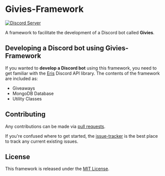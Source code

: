 # Givies-Framework

[![Discord Server](https://discord.com/api/guilds/772680478888034324/widget.png?style=shield)](https://discord.gg/22v8peAJp8)

A framework to facilitate the development of a Discord bot called **Givies**.

## Developing a Discord bot using Givies-Framework

If you wanted to **develop a Discord bot** using this framework, you need to get familiar with the [Eris](https://github.com/abalabahaha/eris) Discord API library. The contents of the framework are included as:

- Giveaways
- MongoDB Database
- Utility Classes

## Contributing

Any contributions can be made via [pull requests](https://github.com/NotMarx/givies-framework/pulls).

If you're confused where to get started, the [issue-tracker](https://github.com/NotMarx/givies-framework/issues) is the best place to track any current existing issues.

## License

This framework is released under the [MIT License](https://github.com/NotMarx/givies-framework/blob/master/LICENSE).
